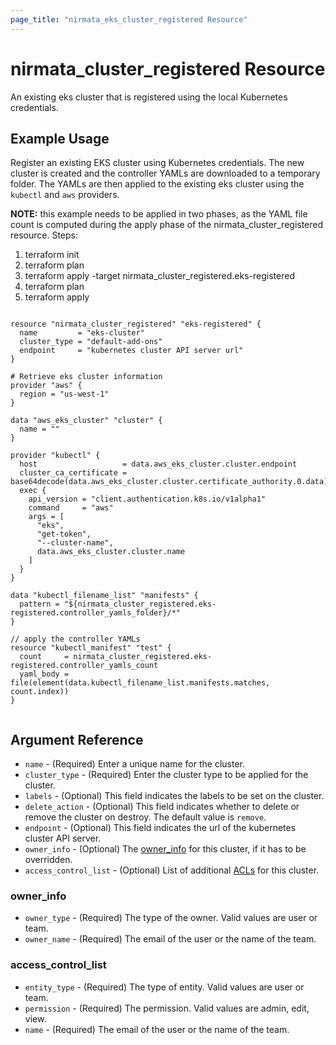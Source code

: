 ```yaml
---
page_title: "nirmata_eks_cluster_registered Resource"
---
```


# nirmata_cluster_registered Resource

An existing eks cluster that is registered using the local Kubernetes credentials.

## Example Usage

Register an existing EKS cluster using Kubernetes credentials. The new cluster is created and the controller YAMLs are downloaded to a temporary folder. The YAMLs are then applied to the existing eks cluster using the `kubectl` and `aws` providers.

**NOTE:** this example needs to be applied in two phases, as the YAML file count is computed during the apply phase of the nirmata_cluster_registered resource. Steps:
1. terraform init
2. terraform plan 
3. terraform apply -target nirmata_cluster_registered.eks-registered
4. terraform plan
5. terraform apply

```hcl

resource "nirmata_cluster_registered" "eks-registered" {
  name         = "eks-cluster"
  cluster_type = "default-add-ons"
  endpoint     = "kubernetes cluster API server url"
}

# Retrieve eks cluster information
provider "aws" {
  region = "us-west-1"
}

data "aws_eks_cluster" "cluster" {
  name = ""
}

provider "kubectl" {
  host                   = data.aws_eks_cluster.cluster.endpoint
  cluster_ca_certificate = base64decode(data.aws_eks_cluster.cluster.certificate_authority.0.data)
  exec {
    api_version = "client.authentication.k8s.io/v1alpha1"
    command     = "aws"
    args = [
      "eks",
      "get-token",
      "--cluster-name",
      data.aws_eks_cluster.cluster.name
    ]
  }
}

data "kubectl_filename_list" "manifests" {
  pattern = "${nirmata_cluster_registered.eks-registered.controller_yamls_folder}/*"
}

// apply the controller YAMLs
resource "kubectl_manifest" "test" {
  count     = nirmata_cluster_registered.eks-registered.controller_yamls_count
  yaml_body = file(element(data.kubectl_filename_list.manifests.matches, count.index))
}


```


## Argument Reference

* `name` - (Required) Enter a unique name for the cluster.
* `cluster_type` - (Required) Enter the cluster type to be applied for the cluster.
* `labels` - (Optional) This field indicates the labels to be set on the cluster.
* `delete_action` - (Optional) This field indicates whether to delete or remove the cluster on destroy. The default value is `remove`.
* `endpoint` - (Optional) This field indicates the url of the kubernetes cluster API server.
* `owner_info` - (Optional) The [owner_info](#owner_info) for this cluster, if it has to be overridden.
* `access_control_list` - (Optional) List of additional [ACLs](#access_control_list) for this cluster.

### owner_info
* `owner_type` - (Required) The type of the owner. Valid values are user or team.
* `owner_name` - (Required) The email of the user or the name of the team.

### access_control_list
* `entity_type` - (Required) The type of entity. Valid values are user or team.
* `permission` - (Required) The permission. Valid values are admin, edit, view.
* `name` - (Required) The email of the user or the name of the team.
